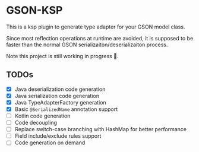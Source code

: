 # GSON-KSP

This is a ksp plugin to generate type adapter for your GSON model class.

Since most reflection operations at runtime are avoided, it is supposed to be faster than the normal GSON serializaiton/deserializaiton process.

Note this project is still working in progress 🚧.

## TODOs

- [x] Java deserialization code generation
- [x] Java serialization code generation
- [x] Java TypeAdapterFactory generation
- [x] Basic `@SerializedName` annotation support
- [ ] Kotlin code generation
- [ ] Code decoupling
- [ ] Replace switch-case branching with HashMap for better performance
- [ ] Field include/exclude rules support
- [ ] Code generation on demand
